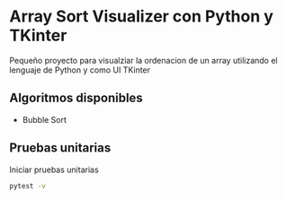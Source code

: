 # Array Sort Visualizer con Python y TKinter

Pequeño proyecto para visualziar la ordenacion de un array utilizando el lenguaje de Python y como UI TKinter

## Algoritmos disponibles

- Bubble Sort

## Pruebas unitarias

Iniciar pruebas unitarias

```bash
pytest -v
```
